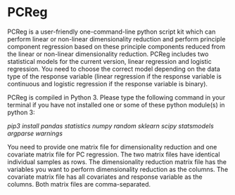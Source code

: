 # PCReg

PCReg is a user-friendly one-command-line python script kit which can perform linear or non-linear dimensionality reduction and perform principle component regression based on these principle components reduced from the linear or non-linear dimensionality reduction. PCReg includes two statistical models for the current version, linear regression and logistic regression. You need to choose the correct model depending on the data type of the response variable (linear regression if the response variable is continuous and logistic regression if the response variable is binary).

PCReg is compiled in Python 3. Please type the following command in your terminal if you have not installed one or some of these python module(s) in python 3:

*pip3 install pandas statistics numpy random sklearn scipy statsmodels argparse warnings*

You need to provide one matrix file for dimensionality reduction and one covariate matrix file for PC regression. The two matrix files have identical individual samples as rows. The dimensionality reduction matrix file has the variables you want to perform dimensionality reduction as the columns. The covariate matrix file has all covariates and response variable as the columns. Both matrix files are comma-separated.
